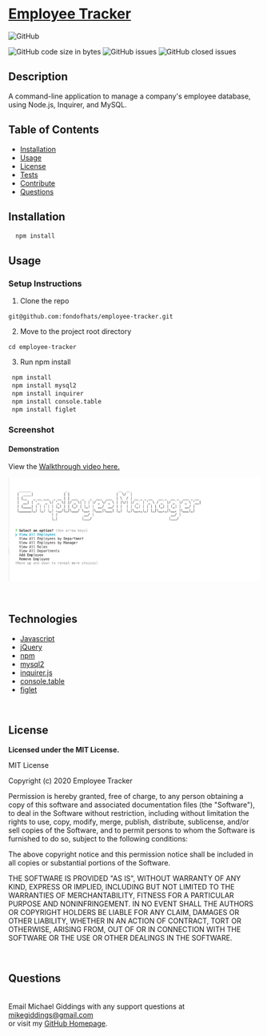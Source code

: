 
  # [Employee Tracker](https://github.com/fondofhats/employee-tracker)
  
  ![GitHub](https://img.shields.io/github/license/fondofhats/employee-tracker?style=plastic)
  
  
  ![GitHub code size in bytes](https://img.shields.io/github/languages/code-size/fondofhats/employee-tracker) ![GitHub issues](https://img.shields.io/github/issues-raw/fondofhats/employee-tracker) ![GitHub closed issues](https://img.shields.io/github/issues-closed-raw/fondofhats/employee-tracker)
  ## Description
  A command-line application to manage a company's employee database, using Node.js, Inquirer, and MySQL.
  ## Table of Contents
  * [Installation](##Installation)
  * [Usage](##Usage)
  * [License](##License)
  * [Tests](##Tests) 
  * [Contribute](##Contribute)
  * [Questions](##Questions)
  
  ## Installation
  ```shell
    npm install
  ```
  
  
  ## Usage

  ### Setup Instructions

  1. Clone the repo

  ```shell
  git@github.com:fondofhats/employee-tracker.git
  ```

  2. Move to the project root directory

```shell
cd employee-tracker
```

3. Run npm install

```shell
 npm install
 npm install mysql2
 npm install inquirer
 npm install console.table
 npm install figlet

```

### Screenshot
#### Demonstration

View the [Walkthrough video here.](https://drive.google.com/file/d/1_ID3YpsbCSwlYfIo_6a0jfqoFuB2i94P/view)

![Employee Tracker](https://raw.githubusercontent.com/fondofhats/employee-tracker/main/employee-tracker.png)

<br>

## Technologies

* [Javascript](https://developer.mozilla.org/en-US/docs/Web/JavaScript)
* [jQuery](https://jquery.com/)
* [npm](https://www.npmjs.com/)
* [mysql2](https://www.npmjs.com/package/mysql2)
* [inquirer.js](https://www.npmjs.com/package/inquirer)
* [console.table](https://www.npmjs.com/package/console.table)
* [figlet](https://www.npmjs.com/package/figlet)


<br />  

  ## License

  **Licensed under the MIT License.**

 MIT License

Copyright (c) 2020 Employee Tracker

Permission is hereby granted, free of charge, to any person obtaining a copy
of this software and associated documentation files (the "Software"), to deal
in the Software without restriction, including without limitation the rights
to use, copy, modify, merge, publish, distribute, sublicense, and/or sell
copies of the Software, and to permit persons to whom the Software is
furnished to do so, subject to the following conditions:

The above copyright notice and this permission notice shall be included in all
copies or substantial portions of the Software.

THE SOFTWARE IS PROVIDED "AS IS", WITHOUT WARRANTY OF ANY KIND, EXPRESS OR
IMPLIED, INCLUDING BUT NOT LIMITED TO THE WARRANTIES OF MERCHANTABILITY,
FITNESS FOR A PARTICULAR PURPOSE AND NONINFRINGEMENT. IN NO EVENT SHALL THE
AUTHORS OR COPYRIGHT HOLDERS BE LIABLE FOR ANY CLAIM, DAMAGES OR OTHER
LIABILITY, WHETHER IN AN ACTION OF CONTRACT, TORT OR OTHERWISE, ARISING FROM,
OUT OF OR IN CONNECTION WITH THE SOFTWARE OR THE USE OR OTHER DEALINGS IN THE
SOFTWARE.


  
  
  

<br />

  ## Questions
  
  <br/>Email Michael Giddings with any support questions at <a href="mailto:mikegiddings@gmail.com">mikegiddings@gmail.com</a><br>
  or visit my <a href="https://github.com/fondofhats">GitHub Homepage</a>.
  
